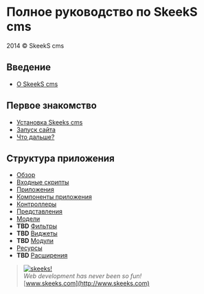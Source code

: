 Полное руководство по SkeekS cms
=============================

2014 © SkeekS cms

Введение
--------

* [О SkeekS cms](intro-skeeks-cms.md)


Первое знакомство
-----------------

* [Установка Skeeks cms](start-installation.md)
* [Запуск сайта](start-workflow.md)
* [Что дальше?](start-looking-ahead.md)


Структура приложения
--------------------

* [Обзор](structure-overview.md)
* [Входные скрипты](structure-entry-scripts.md)
* [Приложения](structure-applications.md)
* [Компоненты приложения](structure-application-components.md)
* [Контроллеры](structure-controllers.md)
* [Представления](structure-views.md)
* [Модели](structure-models.md)
* **TBD** [Фильтры](structure-filters.md)
* **TBD** [Виджеты](structure-widgets.md)
* **TBD** [Модули](structure-modules.md)
* [Ресурсы](structure-assets.md)
* **TBD** [Расширения](structure-extensions.md)



> [![skeeks!](https://gravatar.com/userimage/74431132/13d04d83218593564422770b616e5622.jpg)](http://www.skeeks.com)  
<i>Web development has never been so fun!</i>  
[www.skeeks.com](http://www.skeeks.com)

